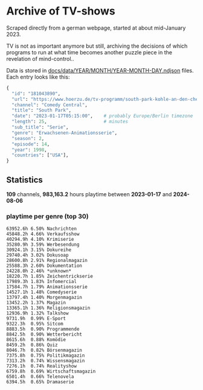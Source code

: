 # Archive of TV-shows

Scraped directly from a german webpage, started at about mid-January 2023.

TV is not as important anymore but still, archiving the decisions of which programs to run at what time
becomes another puzzle piece in the revelation of mind-control.. 

Data is stored in [docs/data/YEAR/MONTH/YEAR-MONTH-DAY.ndjson](docs/data/) files. 
Each entry looks like this:

```python
{
  "id": "181043890", 
  "url": "https://www.hoerzu.de/tv-programm/south-park-kohle-an-den-chefkoch/bid_181043890/", 
  "channel": "Comedy Central", 
  "title": "South Park", 
  "date": "2023-01-17T05:15:00",    # probably Europe/Berlin timezone 
  "length": 25,                     # minutes 
  "sub_title": "Serie", 
  "genre": "Erwachsenen-Animationsserie", 
  "season": 2, 
  "episode": 14, 
  "year": 1998, 
  "countries": ["USA"],
}
```

## Statistics

**109** channels, **983,163.2** hours playtime between **2023-01-17** and **2024-08-06**


### playtime per genre (top 30)

    63952.6h 6.50% Nachrichten
    45848.2h 4.66% Verkaufsshow
    40294.9h 4.10% Krimiserie
    35280.9h 3.59% Werbesendung
    30924.1h 3.15% Dokureihe
    29740.4h 3.02% Dokusoap
    28600.8h 2.91% Regionalmagazin
    25588.3h 2.60% Dokumentation
    24228.0h 2.46% *unknown*
    18220.7h 1.85% Zeichentrickserie
    17989.3h 1.83% Infomercial
    17584.7h 1.79% Animationsserie
    14527.1h 1.48% Comedyserie
    13797.4h 1.40% Morgenmagazin
    13452.2h 1.37% Magazin
    13365.1h 1.36% Religionsmagazin
    12936.9h 1.32% Talkshow
    9731.9h  0.99% E-Sport
    9322.3h  0.95% Sitcom
    8883.5h  0.90% Programmende
    8842.5h  0.90% Wetterbericht
    8615.6h  0.88% Komödie
    8459.2h  0.86% Quiz
    8046.7h  0.82% Börsenmagazin
    7375.8h  0.75% Politikmagazin
    7313.2h  0.74% Wissensmagazin
    7276.1h  0.74% Realityshow
    6759.8h  0.69% Wirtschaftsmagazin
    6501.4h  0.66% Telenovela
    6394.5h  0.65% Dramaserie
